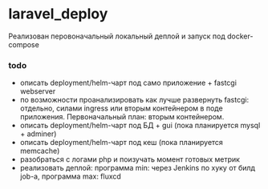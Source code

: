 # laravel_deploy

Реализован перовоначальный локальный деплой и запуск под docker-compose

### todo
- описать deployment/helm-чарт под само приложение + fastcgi webserver
- по возможности проанализировать как лучше развернуть fastcgi: отдельно, силами ingress или вторым контейнером в поде приложения. Первоначальный план: вторым контейнером.
- описать deployment/helm-чарт под БД + gui (пока планируется mysql + adminer)
- описать deployment/helm-чарт под кеш (пока планируется memcache)
- разобраться с логами php и поизучать момент готовых метрик
- реализовать деплой: программа min: через Jenkins по хуку от билд job-а, программа max: fluxcd